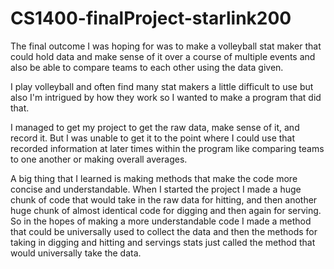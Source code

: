 # CS1400-finalProject-starlink200

The final outcome I was hoping for was to make a volleyball stat maker that could hold data and make sense of it over a course of multiple events and also be able to compare teams to each other using the data given.

I play volleyball and often find many stat makers a little difficult to use but also I'm intrigued by how they work so I
wanted to make a program that did that.

I managed to get my project to get the raw data, make sense of it, and record it. But I was unable to get it to the point where I could use that recorded information at later times within the program like comparing teams to one another or making overall averages.

A big thing that I learned is making methods that make the code more concise and understandable. When I started the project I made a huge chunk of code that would take in the raw data for hitting, and then another huge chunk of almost identical code for digging and then again for serving. So in the hopes of making a more understandable code I made a method that could be universally used to collect the data and then the methods for taking in digging and hitting and servings stats just called the method that would universally take the data.